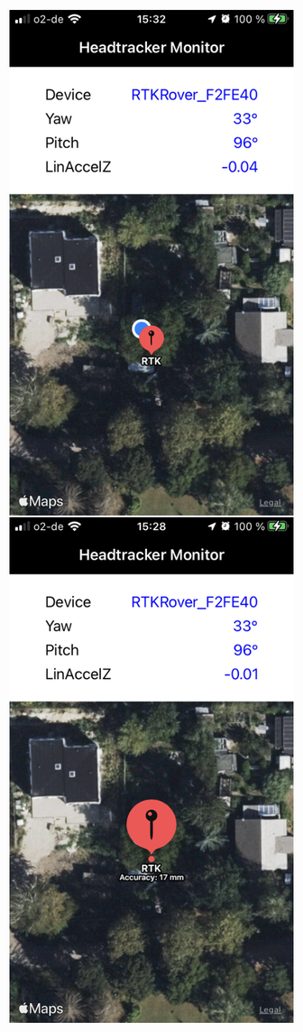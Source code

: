 
![alt-text-1](./Screenshots/HeadtrackerMonitor1.png "Both locations") ![alt-text-2](./Screenshots/HeadtrackerMonitor2.png "RTK accuracy as subtitle on touch")

<!--![plot](./Screenshots/HeadtrackerMonitor1.png)-->
<!--![plot](./Screenshots/HeadtrackerMonitor2.png)-->
